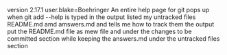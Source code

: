version 2.17.1
user.blake=Boehringer
An entire help page for git pops up when git add --help is typed in
the output listed my untracked files README.md amd amswers.md and tells me how to track them
the output put the README.md file as mew file and under the changes to be committed section while keeping the answers.md under the untracked files section

